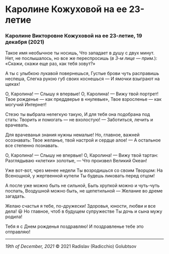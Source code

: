 # Каролине Кожуховой на ее 23-летие

### Каролине Викторовне Кожуховой на ее 23-летие, 19 декабря (2021)

Такое имя необычное ты носишь,
Что западает в душу с двух минут.
Нет, не послышалось, но все же переспросишь (*в 3-м лице &mdash; прим.*):
&laquo;Скажи, скажи еще раз, как тебя зовут?&raquo;

А ты с улыбкою лукавой повернешься,
Густые брови чуть расправишь неспеша,
Слегка рукою губ своих коснешься &mdash;
И ямочки взыграют на щеках!

О, Каролина! &mdash; Слышу я впервые!
О, Каролина! &mdash; Вижу твой портрет!
Твое рожденье &mdash; как преддверье в &laquo;нулевые&raquo;,
Твое взросленье &mdash; как могучий Интернет!

Стезю ты выбрала нелегкую такую,
И для тебя она подобрана под стать:
Творить и помогать &mdash; не вхолостую! &mdash;
Заботиться, лечить и врачевать.

Для врачеванья знания нужны немалые!
Но, главное, важней осознавать:
Твое желанье, твой настрой и сердце алое! &mdash;
А остальное все степенно познавать.

О, Каролина! &mdash; Слышу не впервые!
О, Каролина! &mdash; Вижу твой тартан:
Разглядываю &laquo;клетки&raquo; золотые, &mdash;
Что произвел Великий Океан!

Уже вот-вот, чрез менее недели
Ты возродишься со своим Творцом:
На Всенощной, у жертвенной купели
Ты будешь ликовать перед отцом!

А после уже можно быть не сильной,
Быть хрупкой можно и чуть-чуть поспать,
Воздушной можно быть, не щепетильной &mdash;
Желание во дреме загадать.

Желаю счастья я тебе, по-дружески!
Здоровья, юности, любви и все дела! :smiley:
Но главное, чтоб в будущем супружестве
Ты дочь и сына мужу родила!

Тебя я с Днем рожденья поздравляю!
И поздравленье тебе это отправляю!

---

*19th of December, 2021*
&copy; 2021 Radislav (Radicchio) Golubtsov
